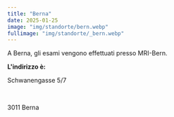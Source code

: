 ```yaml
---
title: "Berna"
date: 2025-01-25
image: "img/standorte/bern.webp"
fullimage: "img/standorte/_bern.webp"
---
```

A Berna, gli esami vengono effettuati presso MRI-Bern.

**L'indirizzo è:**

Schwanengasse 5/7

<br>

3011 Berna
